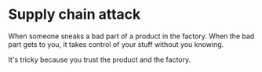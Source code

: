 # Supply chain attack

When someone sneaks a bad part of a product in the factory. When the bad part gets to you, it takes control of your stuff without you knowing. 

It's tricky because you trust the product and the factory.
